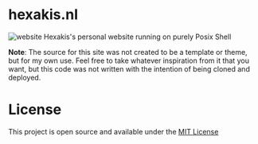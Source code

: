 # hexakis.nl
![website](https://img.shields.io/website?down_color=red&down_message=offline&up_color=green&up_message=online&url=https%3A%2F%2Fwww.hexakis.nl)
Hexakis's personal website running on purely Posix Shell

**Note**: The source for this site was not created to be a template or theme, but for my own use. Feel free to take whatever inspiration from it that you want, but this code was not written with the intention of being cloned and deployed.

# License
This project is open source and available under the [MIT License](LICENSE)
